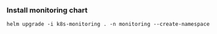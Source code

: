 ### Install monitoring chart 


```
helm upgrade -i k8s-monitoring . -n monitoring --create-namespace
```
